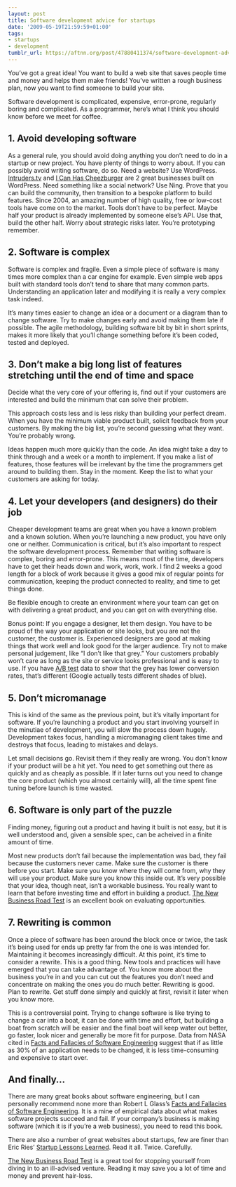 ```yaml
---
layout: post
title: Software development advice for startups
date: '2009-05-19T21:59:59+01:00'
tags:
- startups
- development
tumblr_url: https://aftnn.org/post/47880411374/software-development-advice-startups
---
```

<p>You&rsquo;ve got a great idea! You want to build a web site that saves people time and money and helps them make friends! You&rsquo;ve written a rough business plan, now you want to find someone to build your site.</p>

<p>Software development is complicated, expensive, error-prone, regularly boring and complicated. As a programmer, here&rsquo;s what I think you should know before we meet for coffee.</p>

<h2>1. Avoid developing software</h2>

<p>As a general rule, you should avoid doing anything you don&rsquo;t need to do in a startup or new project. You have plenty of things to worry about. If you can possibly avoid writing software, do so. Need a website? Use WordPress. <a href="http://intruders.tv/">Intruders.tv</a> and <a href="http://icanhascheezburger.com/">I Can Has Cheezburger</a> are 2 great businesses built on WordPress. Need something like a social network? Use Ning. Prove that you can build the community, then transition to a bespoke platform to build features. Since 2004, an amazing number of high quality, free or low-cost tools have come on to the market. Tools don&rsquo;t have to be perfect. Maybe half your product is already implemented by someone else&rsquo;s API. Use that, build the other half. Worry about strategic risks later. You&rsquo;re prototyping remember.</p>

<h2>2. Software is complex</h2>

<p>Software is complex and fragile. Even a simple piece of software is many times more complex than a car engine for example. Even simple web apps built with standard tools don&rsquo;t tend to share that many common parts. Understanding an application later and modifying it is really a very complex task indeed.</p>

<p>It&rsquo;s many times easier to change an idea or a document or a diagram than to change software. Try to make changes early and avoid making them late if possible. The agile methodology, building software bit by bit in short sprints, makes it more likely that you&rsquo;ll change something before it&rsquo;s been coded, tested and deployed.</p>

<h2>3. Don&rsquo;t make a big long list of features stretching until the end of time and space</h2>

<p>Decide what the very core of your offering is, find out if your customers are interested and build the minimum that can solve their problem.</p>

<p>This approach costs less and is less risky than building your perfect dream. When you have the minimum viable product built, solicit feedback from your customers. By making the big list, you&rsquo;re second guessing what they want. You&rsquo;re probably wrong.</p>

<p>Ideas happen much more quickly than the code. An idea might take a day to think through and a week or a month to implement. If you make a list of features, those features will be irrelevant by the time the programmers get around to building them. Stay in the moment. Keep the list to what your customers are asking for today.</p>

<h2>4. Let your developers (and designers) do their job</h2>

<p>Cheaper development teams are great when you have a known problem and a known solution. When you&rsquo;re launching a new product, you have only one or neither. Communication is critical, but it&rsquo;s also important to respect the software development process. Remember that writing software is complex, boring and error-prone. This means most of the time, developers have to get their heads down and work, work, work. I find 2 weeks a good length for a block of work because it gives a good mix of regular points for communication, keeping the product connected to reality, and time to get things done.</p>

<p>Be flexible enough to create an environment where your team can get on with delivering a great product, and you can get on with everything else.</p>

<p>Bonus point: If you engage a designer, let them design. You have to be proud of the way your application or site looks, but you are not the customer, the customer is. Experienced designers are good at making things that work well and look good for the larger audience. Try not to make personal judgement, like &ldquo;I don&rsquo;t like that grey.&rdquo; Your customers probably won&rsquo;t care as long as the site or service looks professional and is easy to use. If you have <a href="http://en.wikipedia.org/wiki/A/B_testing">A/B test</a> data to show that the grey has lower conversion rates, that&rsquo;s different (Google actually tests different shades of blue).</p>

<h2>5. Don&rsquo;t micromanage</h2>

<p>This is kind of the same as the previous point, but it&rsquo;s vitally important for software. If you&rsquo;re launching a product and you start involving yourself in the minutiae of development, you will slow the process down hugely. Development takes focus, handling a micromanaging client takes time and destroys that focus, leading to mistakes and delays.</p>

<p>Let small decisions go. Revisit them if they really are wrong.  You don&rsquo;t know if your product will be a hit yet. You need to get something out there as quickly and as cheaply as possible. If it later turns out you need to change the core product (which you almost certainly will), all the time spent fine tuning before launch is time wasted.</p>

<h2>6. Software is only part of the puzzle</h2>

<p>Finding money, figuring out a product and having it built is not easy, but it is well understood and, given a sensible spec, can be acheived in a finite amount of time.</p>

<p>Most new products don&rsquo;t fail because the implementation was bad, they fail because the customers never came. Make sure the customer is there before you start. Make sure you know where they will come from, why they will use your product. Make sure you know this inside out. It&rsquo;s very possible that your idea, though neat, isn&rsquo;t a workable business. You really want to learn that before investing time and effort in building a product. <a href="http://www.amazon.co.uk/New-Business-Road-Test-Entrepreneurs/dp/0273708058/ref=sr_1_1?ie=UTF8&amp;s=books&amp;qid=1254230145&amp;sr=8-1">The New Business Road Test</a> is an excellent book on evaluating opportunities.</p>

<h2>7. Rewriting is common</h2>

<p>Once a piece of software has been around the block once or twice, the task it&rsquo;s being used for ends up pretty far from the one is was intended for. Maintaining it becomes increasingly difficult. At this point, it&rsquo;s time to consider a rewrite. This is a good thing. New tools and practices will have emerged that you can take advantage of. You know more about the business you&rsquo;re in and you can cut out the features you don&rsquo;t need and concentrate on making the ones you do much better. Rewriting is good. Plan to rewrite. Get stuff done simply and quickly at first, revisit it later when you know more.</p>

<p>This is a controversial point. Trying to change software is like trying to change a car into a boat, it can be done with time and effort, but building a boat from scratch will be easier and the final boat will keep water out better, go faster, look nicer and generally be more fit for purpose. Data from NASA cited in <a href="http://www.amazon.com/Facts-Fallacies-Software-Engineering-Development/dp/0321117425">Facts and Fallacies of Software Engineering</a> suggest that if as little as 30% of an application needs to be changed, it is less time-consuming and expensive to start over.</p>

<h2>And finally&hellip;</h2>

<p>There are many great books about software engineering, but I can personally recommend none more than Robert L Glass&rsquo;s <a href="http://www.amazon.com/Facts-Fallacies-Software-Engineering-Development/dp/0321117425">Facts and Fallacies of Software Engineering</a>.  It is a mine of empirical data about what makes software projects succeed and fail. If your company&rsquo;s business is making software (which it is if you&rsquo;re a web business), you need to read this book.</p>

<p>There are also a number of great websites about startups, few are finer than Eric Ries&rsquo; <a href="http://startuplessonslearned.blogspot.com/">Startup Lessons Learned</a>. Read it all. Twice. Carefully.</p>

<p><a href="http://www.amazon.co.uk/New-Business-Road-Test-Entrepreneurs/dp/0273708058/ref=sr_1_1?ie=UTF8&amp;s=books&amp;qid=1254230145&amp;sr=8-1">The New Business Road Test</a> is a great tool for stopping yourself from diving in to an ill-advised venture. Reading it may save you a lot of time and money and prevent hair-loss.</p>

